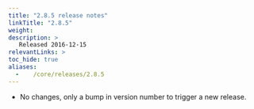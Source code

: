```yaml
---
title: "2.8.5 release notes"
linkTitle: "2.8.5"
weight:
description: >
   Released 2016-12-15
relevantLinks: >
toc_hide: true
aliases:
  -    /core/releases/2.8.5
---
```


- No changes, only a bump in version number to trigger a new release.

